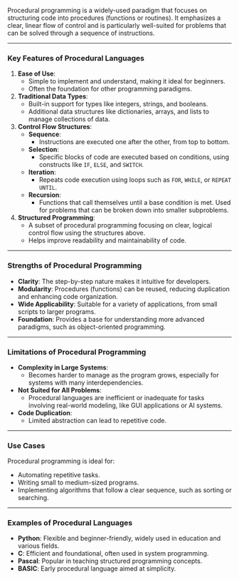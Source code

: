 Procedural programming is a widely-used paradigm that focuses on structuring code into procedures (functions or routines). It emphasizes a clear, linear flow of control and is particularly well-suited for problems that can be solved through a sequence of instructions.

---
### **Key Features of Procedural Languages**
1. **Ease of Use**:
    - Simple to implement and understand, making it ideal for beginners.
    - Often the foundation for other programming paradigms.
2. **Traditional Data Types**:
    - Built-in support for types like integers, strings, and booleans.
    - Additional data structures like dictionaries, arrays, and lists to manage collections of data.
3. **Control Flow Structures**:
    - **Sequence**:
        - Instructions are executed one after the other, from top to bottom.
    - **Selection**:
        - Specific blocks of code are executed based on conditions, using constructs like `IF`, `ELSE`, and `SWITCH`.
    - **Iteration**:
        - Repeats code execution using loops such as `FOR`, `WHILE`, or `REPEAT UNTIL`.
    - **Recursion**:
        - Functions that call themselves until a base condition is met. Used for problems that can be broken down into smaller subproblems.
4. **Structured Programming**:
    - A subset of procedural programming focusing on clear, logical control flow using the structures above.
    - Helps improve readability and maintainability of code.
---
### **Strengths of Procedural Programming**
- **Clarity**: The step-by-step nature makes it intuitive for developers.
- **Modularity**: Procedures (functions) can be reused, reducing duplication and enhancing code organization.
- **Wide Applicability**: Suitable for a variety of applications, from small scripts to larger programs.
- **Foundation**: Provides a base for understanding more advanced paradigms, such as object-oriented programming.
---
### **Limitations of Procedural Programming**
- **Complexity in Large Systems**:
    - Becomes harder to manage as the program grows, especially for systems with many interdependencies.
- **Not Suited for All Problems**:
    - Procedural languages are inefficient or inadequate for tasks involving real-world modeling, like GUI applications or AI systems.
- **Code Duplication**:
    - Limited abstraction can lead to repetitive code.
---
### **Use Cases**
Procedural programming is ideal for:
- Automating repetitive tasks.
- Writing small to medium-sized programs.
- Implementing algorithms that follow a clear sequence, such as sorting or searching.
---
### **Examples of Procedural Languages**

- **Python**: Flexible and beginner-friendly, widely used in education and various fields.
- **C**: Efficient and foundational, often used in system programming.
- **Pascal**: Popular in teaching structured programming concepts.
- **BASIC**: Early procedural language aimed at simplicity.